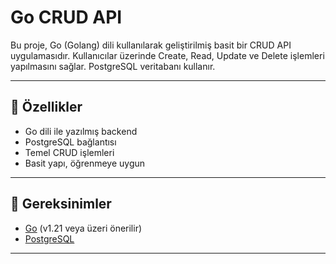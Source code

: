 # Go CRUD API

Bu proje, Go (Golang) dili kullanılarak geliştirilmiş basit bir CRUD API uygulamasıdır. Kullanıcılar üzerinde Create, Read, Update ve Delete işlemleri yapılmasını sağlar. PostgreSQL veritabanı kullanır.

---

## 🚀 Özellikler

- Go dili ile yazılmış backend
- PostgreSQL bağlantısı
- Temel CRUD işlemleri 
- Basit yapı, öğrenmeye uygun

---

## 🔧 Gereksinimler

- [Go](https://golang.org/dl/) (v1.21 veya üzeri önerilir)
- [PostgreSQL](https://www.postgresql.org/download/)

---

